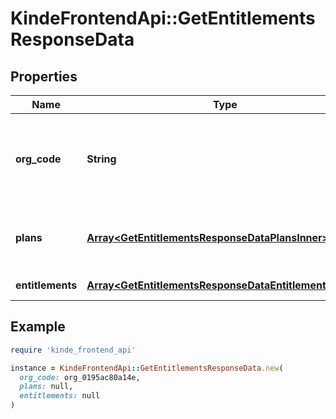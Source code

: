 # KindeFrontendApi::GetEntitlementsResponseData

## Properties

| Name | Type | Description | Notes |
| ---- | ---- | ----------- | ----- |
| **org_code** | **String** | The organization code the entitlements are associated with. | [optional] |
| **plans** | [**Array&lt;GetEntitlementsResponseDataPlansInner&gt;**](GetEntitlementsResponseDataPlansInner.md) | A list of plans the user is subscribed to | [optional] |
| **entitlements** | [**Array&lt;GetEntitlementsResponseDataEntitlementsInner&gt;**](GetEntitlementsResponseDataEntitlementsInner.md) | A list of entitlements | [optional] |

## Example

```ruby
require 'kinde_frontend_api'

instance = KindeFrontendApi::GetEntitlementsResponseData.new(
  org_code: org_0195ac80a14e,
  plans: null,
  entitlements: null
)
```

